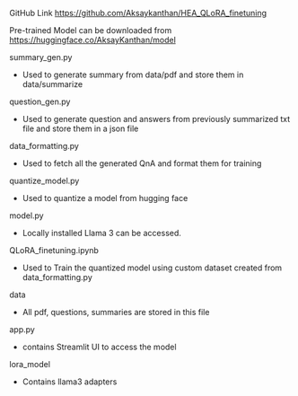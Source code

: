 

GitHub Link
https://github.com/Aksaykanthan/HEA_QLoRA_finetuning


Pre-trained Model can be downloaded from 
https://huggingface.co/AksayKanthan/model

summary_gen.py 
- Used to generate summary from data/pdf and store them in data/summarize

question_gen.py
- Used to generate question and answers from previously summarized txt file and store them in a json file

data_formatting.py
- Used to fetch all the generated QnA and format them for training

quantize_model.py
- Used to quantize a model from hugging face

model.py
- Locally installed Llama 3 can be accessed.

QLoRA_finetuning.ipynb
- Used to Train the quantized model using custom dataset created from data_formatting.py

data
- All pdf, questions, summaries are stored in this file

app.py
- contains Streamlit UI to access the model

lora_model
- Contains llama3 adapters
